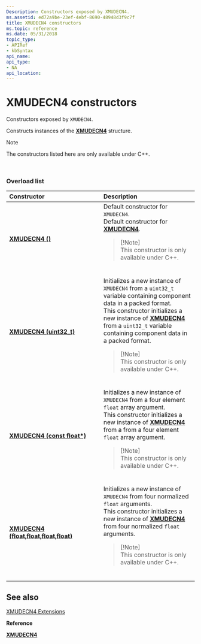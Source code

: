 ```yaml
---
Description: Constructors exposed by XMUDECN4.
ms.assetid: ed72a9be-23ef-4ebf-8690-48948d3f9c7f
title: XMUDECN4 constructors
ms.topic: reference
ms.date: 05/31/2018
topic_type: 
- APIRef
- kbSyntax
api_name: 
api_type: 
- NA
api_location: 
---
```


# XMUDECN4 constructors

Constructors exposed by `XMUDECN4`.

Constructs instances of the [**XMUDECN4**](/windows/win32/api/directxpackedvector/ns-directxpackedvector-xmudecn4) structure.

> [!Note]  
> The constructors listed here are only available under C++.

 

### Overload list



<table>
<colgroup>
<col style="width: 50%" />
<col style="width: 50%" />
</colgroup>
<thead>
<tr class="header">
<th style="text-align: left;">Constructor</th>
<th style="text-align: left;">Description</th>
</tr>
</thead>
<tbody>
<tr class="odd">
<td style="text-align: left;"><a href="https://docs.microsoft.com/windows/desktop/api/directxpackedvector/nf-directxpackedvector-xmudecn4-xmudecn4(constfloat)"><strong>XMUDECN4 ()</strong></a></td>
<td style="text-align: left;">Default constructor for <code>XMUDECN4</code>. <br/> Default constructor for <a href="https://docs.microsoft.com/windows/desktop/api/directxpackedvector/ns-directxpackedvector-xmudecn4"><strong>XMUDECN4</strong></a>. <br/>
<blockquote>
[!Note]<br />
This constructor is only available under C++.
</blockquote>
<br/></td>
</tr>
<tr class="even">
<td style="text-align: left;"><a href="https://docs.microsoft.com/windows/desktop/api/directxpackedvector/nf-directxpackedvector-xmudecn4-xmudecn4(uint32_t)"><strong>XMUDECN4 (uint32_t)</strong></a></td>
<td style="text-align: left;">Initializes a new instance of <code>XMUDECN4</code> from a <code>uint32_t</code> variable containing component data in a packed format. <br/> This constructor initializes a new instance of <a href="https://docs.microsoft.com/windows/desktop/api/directxpackedvector/ns-directxpackedvector-xmudecn4"><strong>XMUDECN4</strong></a> from a <code>uint32_t</code> variable containing component data in a packed format. <br/>
<blockquote>
[!Note]<br />
This constructor is only available under C++.
</blockquote>
<br/></td>
</tr>
<tr class="odd">
<td style="text-align: left;"><a href="https://docs.microsoft.com/windows/desktop/api/directxpackedvector/nf-directxpackedvector-xmudecn4-xmudecn4(constfloat)"><strong>XMUDECN4 (const float*)</strong></a></td>
<td style="text-align: left;">Initializes a new instance of <code>XMUDECN4</code> from a four element <code>float</code> array argument. <br/> This constructor initializes a new instance of <a href="https://docs.microsoft.com/windows/desktop/api/directxpackedvector/ns-directxpackedvector-xmudecn4"><strong>XMUDECN4</strong></a> from a from a four element <code>float</code> array argument. <br/>
<blockquote>
[!Note]<br />
This constructor is only available under C++.
</blockquote>
<br/></td>
</tr>
<tr class="even">
<td style="text-align: left;"><a href="https://docs.microsoft.com/windows/desktop/api/directxpackedvector/nf-directxpackedvector-xmudecn4-xmudecn4(float_float_float_float)"><strong>XMUDECN4 (float,float,float,float)</strong></a></td>
<td style="text-align: left;">Initializes a new instance of <code>XMUDECN4</code> from four normalized <code>float</code> arguments. <br/> This constructor initializes a new instance of <a href="https://docs.microsoft.com/windows/desktop/api/directxpackedvector/ns-directxpackedvector-xmudecn4"><strong>XMUDECN4</strong></a> from four normalized <code>float</code> arguments. <br/>
<blockquote>
[!Note]<br />
This constructor is only available under C++.
</blockquote>
<br/></td>
</tr>
</tbody>
</table>



## See also

<dl> <dt>

[XMUDECN4 Extensions](ovw-xmudecn4-extensions.md)
</dt> <dt>

**Reference**
</dt> <dt>

[**XMUDECN4**](/windows/win32/api/directxpackedvector/ns-directxpackedvector-xmudecn4)
</dt> </dl>

 

 